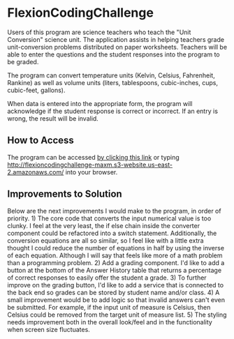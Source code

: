 # FlexionCodingChallenge
  Users of this program are science teachers who teach the "Unit Conversion" science unit. The application assists in helping teachers grade unit-conversion problems distributed on paper worksheets. Teachers will be able to enter the questions and the student responses into the program to be graded.

  The program can convert temperature units (Kelvin, Celsius, Fahrenheit, Rankine) as well as volume units (liters, tablespoons, cubic-inches, cups, cubic-feet, gallons).

  When data is entered into the appropriate form, the program will acknowledge if the student response is correct or incorrect. If an entry is wrong, the result will be invalid.

## How to Access
  The program can be accessed [by clicking this link](http://flexioncodingchallenge-maxm.s3-website.us-east-2.amazonaws.com/) or typing http://flexioncodingchallenge-maxm.s3-website.us-east-2.amazonaws.com/ into your browser.

## Improvements to Solution
  Below are the next improvements I would make to the program, in order of priority.
    1) The core code that converts the input numerical value is too clunky. I feel at the very least, the if else chain inside the converter component could be refactored into a switch statement. Additionally, the conversion equations are all so similar, so I feel like with a little extra thought I could reduce the number of equations in half by using the inverse of each equation. Although I will say that feels like more of a math problem than a programming problem. 
    2) Add a grading component. I'd like to add a button at the bottom of the Answer History table that returns a percentage of correct responses to easily offer the student a grade.
    3) To further improve on the grading button, I'd like to add a service that is connected to the back end so grades can be stored by student name and/or class.
    4) A small improvement would be to add logic so that invalid answers can't even be submitted. For example, if the input unit of measure is Celsius, then Celsius could be removed from the target unit of measure list.
    5) The styling needs improvement both in the overall look/feel and in the functionality when screen size fluctuates.
